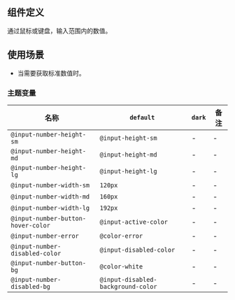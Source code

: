 ## 组件定义

通过鼠标或键盘，输入范围内的数值。

## 使用场景

- 当需要获取标准数值时。

### 主题变量

| 名称 | `default` | `dark` | 备注 |
| --- | --- | --- | --- |
| `@input-number-height-sm` | `@input-height-sm` | - | - |
| `@input-number-height-md` | `@input-height-md` | - | - |
| `@input-number-height-lg` | `@input-height-lg` | - | - |
| `@input-number-width-sm` | `120px` | - | - |
| `@input-number-width-md` | `160px` | - | - |
| `@input-number-width-lg` | `192px` | - | - |
| `@input-number-button-hover-color` | `@input-active-color` | - | - |
| `@input-number-error` | `@color-error` | - | - |
| `@input-number-disabled-color` | `@input-disabled-color` | - | - |
| `@input-number-button-bg` | `@color-white` | - | - |
| `@input-number-disabled-bg` | `@input-disabled-background-color` | - | - |
